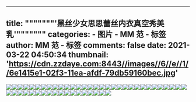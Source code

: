 
---
title: """""""'黑丝少女思思蕾丝内衣真空秀美乳'"""""""
categories: 
    - 图片
    - MM 范 - 标签
author: MM 范 - 标签
comments: false
date: 2021-03-22 04:50:34
thumbnail: 'https://cdn.zzdaye.com:8443//images//6//e//1//6e1415e1-02f3-11ea-afdf-79db59160bec.jpg'
---

<div>   
<img src="https://cdn.zzdaye.com:8443//images//6//e//1//6e1415e1-02f3-11ea-afdf-79db59160bec.jpg" referrerpolicy="no-referrer"><img src="https://cdn.zzdaye.com:8443//images//6//e//1//6e150040-02f3-11ea-afdf-79db59160bec.jpg" referrerpolicy="no-referrer"><img src="https://cdn.zzdaye.com:8443//images//6//e//1//6e143cf2-02f3-11ea-afdf-79db59160bec.jpg" referrerpolicy="no-referrer"><img src="https://cdn.zzdaye.com:8443//images//6//e//1//6e150041-02f3-11ea-afdf-79db59160bec.jpg" referrerpolicy="no-referrer"><img src="https://cdn.zzdaye.com:8443//images//6//e//1//6e146400-02f3-11ea-afdf-79db59160bec.jpg" referrerpolicy="no-referrer"><img src="https://cdn.zzdaye.com:8443//images//6//e//1//6e152750-02f3-11ea-afdf-79db59160bec.jpg" referrerpolicy="no-referrer"><img src="https://cdn.zzdaye.com:8443//images//6//e//1//6e146401-02f3-11ea-afdf-79db59160bec.jpg" referrerpolicy="no-referrer"><img src="https://cdn.zzdaye.com:8443//images//6//e//1//6e152751-02f3-11ea-afdf-79db59160bec.jpg" referrerpolicy="no-referrer"><img src="https://cdn.zzdaye.com:8443//images//6//e//1//6e14d930-02f3-11ea-afdf-79db59160bec.jpg" referrerpolicy="no-referrer"><img src="https://cdn.zzdaye.com:8443//images//6//e//1//6e1415e0-02f3-11ea-afdf-79db59160bec.jpg" referrerpolicy="no-referrer"><img src="https://cdn.zzdaye.com:8443//images//6//e//1//6e13eed1-02f3-11ea-afdf-79db59160bec.jpg" referrerpolicy="no-referrer"><img src="https://cdn.zzdaye.com:8443//images//6//e//1//6e143cf0-02f3-11ea-afdf-79db59160bec.jpg" referrerpolicy="no-referrer"><img src="https://cdn.zzdaye.com:8443//images//6//e//1//6e13c7c2-02f3-11ea-afdf-79db59160bec.jpg" referrerpolicy="no-referrer"><img src="https://cdn.zzdaye.com:8443//images//6//e//1//6e143cf1-02f3-11ea-afdf-79db59160bec.jpg" referrerpolicy="no-referrer"><img src="https://cdn.zzdaye.com:8443//images//6//e//1//6e1415e2-02f3-11ea-afdf-79db59160bec.jpg" referrerpolicy="no-referrer"><img src="https://cdn.zzdaye.com:8443//images//6//e//1//6e13c7c1-02f3-11ea-afdf-79db59160bec.jpg" referrerpolicy="no-referrer"><img src="https://cdn.zzdaye.com:8443//images//6//e//1//6e13eed2-02f3-11ea-afdf-79db59160bec.jpg" referrerpolicy="no-referrer"><img src="https://cdn.zzdaye.com:8443//images//6//e//1//6e13eed0-02f3-11ea-afdf-79db59160bec.jpg" referrerpolicy="no-referrer"><img src="https://cdn.zzdaye.com:8443//images//6//e//1//6e1379a2-02f3-11ea-afdf-79db59160bec.jpg" referrerpolicy="no-referrer"><img src="https://cdn.zzdaye.com:8443//images//6//e//1//6e13c7c0-02f3-11ea-afdf-79db59160bec.jpg" referrerpolicy="no-referrer"><img src="https://cdn.zzdaye.com:8443//images//6//e//1//6e1379a1-02f3-11ea-afdf-79db59160bec.jpg" referrerpolicy="no-referrer"><img src="https://cdn.zzdaye.com:8443//images//6//e//1//6e13a0b2-02f3-11ea-afdf-79db59160bec.jpg" referrerpolicy="no-referrer"><img src="https://cdn.zzdaye.com:8443//images//6//e//1//6e135290-02f3-11ea-afdf-79db59160bec.jpg" referrerpolicy="no-referrer"><img src="https://cdn.zzdaye.com:8443//images//6//e//1//6e1379a0-02f3-11ea-afdf-79db59160bec.jpg" referrerpolicy="no-referrer"><img src="https://cdn.zzdaye.com:8443//images//6//e//1//6e13a0b1-02f3-11ea-afdf-79db59160bec.jpg" referrerpolicy="no-referrer"><img src="https://cdn.zzdaye.com:8443//images//6//e//1//6e135291-02f3-11ea-afdf-79db59160bec.jpg" referrerpolicy="no-referrer"><img src="https://cdn.zzdaye.com:8443//images//6//e//1//6e135292-02f3-11ea-afdf-79db59160bec.jpg" referrerpolicy="no-referrer"><img src="https://cdn.zzdaye.com:8443//images//6//e//1//6e13a0b0-02f3-11ea-afdf-79db59160bec.jpg" referrerpolicy="no-referrer"><img src="https://cdn.zzdaye.com:8443//images//6//e//1//6e132b82-02f3-11ea-afdf-79db59160bec.jpg" referrerpolicy="no-referrer"><img src="https://cdn.zzdaye.com:8443//images//6//e//1//6e124122-02f3-11ea-afdf-79db59160bec.jpg" referrerpolicy="no-referrer"><img src="https://cdn.zzdaye.com:8443//images//6//e//1//6e12dd63-02f3-11ea-afdf-79db59160bec.jpg" referrerpolicy="no-referrer"><img src="https://cdn.zzdaye.com:8443//images//6//e//1//6e132b81-02f3-11ea-afdf-79db59160bec.jpg" referrerpolicy="no-referrer"><img src="https://cdn.zzdaye.com:8443//images//6//e//1//6e124120-02f3-11ea-afdf-79db59160bec.jpg" referrerpolicy="no-referrer"><img src="https://cdn.zzdaye.com:8443//images//6//e//1//6e128f42-02f3-11ea-afdf-79db59160bec.jpg" referrerpolicy="no-referrer"><img src="https://cdn.zzdaye.com:8443//images//6//e//1//6e12b650-02f3-11ea-afdf-79db59160bec.jpg" referrerpolicy="no-referrer"><img src="https://cdn.zzdaye.com:8443//images//6//e//1//6e12b651-02f3-11ea-afdf-79db59160bec.jpg" referrerpolicy="no-referrer"><img src="https://cdn.zzdaye.com:8443//images//6//e//1//6e132b80-02f3-11ea-afdf-79db59160bec.jpg" referrerpolicy="no-referrer"><img src="https://cdn.zzdaye.com:8443//images//6//e//1//6e12dd62-02f3-11ea-afdf-79db59160bec.jpg" referrerpolicy="no-referrer"><img src="https://cdn.zzdaye.com:8443//images//6//e//1//6e130470-02f3-11ea-afdf-79db59160bec.jpg" referrerpolicy="no-referrer"><img src="https://cdn.zzdaye.com:8443//images//6//e//1//6e128f40-02f3-11ea-afdf-79db59160bec.jpg" referrerpolicy="no-referrer"><img src="https://cdn.zzdaye.com:8443//images//6//e//1//6e128f43-02f3-11ea-afdf-79db59160bec.jpg" referrerpolicy="no-referrer"><img src="https://cdn.zzdaye.com:8443//images//6//e//1//6e128f41-02f3-11ea-afdf-79db59160bec.jpg" referrerpolicy="no-referrer"><img src="https://cdn.zzdaye.com:8443//images//6//e//1//6e130471-02f3-11ea-afdf-79db59160bec.jpg" referrerpolicy="no-referrer"><img src="https://cdn.zzdaye.com:8443//images//6//e//1//6e121a10-02f3-11ea-afdf-79db59160bec.jpg" referrerpolicy="no-referrer"><img src="https://cdn.zzdaye.com:8443//images//6//e//1//6e126831-02f3-11ea-afdf-79db59160bec.jpg" referrerpolicy="no-referrer"><img src="https://cdn.zzdaye.com:8443//images//6//e//1//6e12dd60-02f3-11ea-afdf-79db59160bec.jpg" referrerpolicy="no-referrer"><img src="https://cdn.zzdaye.com:8443//images//6//e//1//6e12dd61-02f3-11ea-afdf-79db59160bec.jpg" referrerpolicy="no-referrer"><img src="https://cdn.zzdaye.com:8443//images//6//e//1//6e126830-02f3-11ea-afdf-79db59160bec.jpg" referrerpolicy="no-referrer"><img src="https://cdn.zzdaye.com:8443//images//6//e//1//6e124121-02f3-11ea-afdf-79db59160bec.jpg" referrerpolicy="no-referrer">  
</div>
            